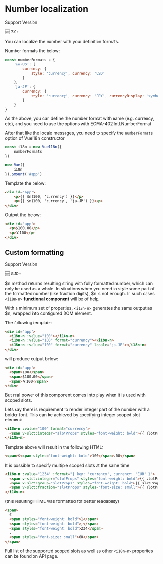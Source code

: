 # Number localization

Support Version

🆕 7.0+

You can localize the number with your definition formats.

Number formats the below:

```js
const numberFormats = {
    'en-US': {
        currency: {
            style: 'currency', currency: 'USD'
        }
    },
    'ja-JP': {
        currency: {
            style: 'currency', currency: 'JPY', currencyDisplay: 'symbol'
        }
    }
}
```

As the above, you can define the number format with name (e.g. currency, etc), and you need to use the options with ECMA-402 Intl.NumberFormat

After that like the locale messages, you need to specify the `numberFormats` option of VueI18n constructor:

```js
const i18n = new VueI18n({
    numberFormats
})

new Vue({
    i18n
}).$mount('#app')
```

Template the below:

```html
<div id="app">
    <p>{{ $n(100, 'currency') }}</p>
    <p>{{ $n(100, 'currency', 'ja-JP') }}</p>
</div>
```

Output the below:

```html
<div id="app">
  <p>$100.00</p>
  <p>￥100</p>
</div>
```

## Custom formatting

Support Version

🆕 8.10+

$n method returns resulting string with fully formatted number, which can only be used as a whole. In situations when you need to style some part of the formatted number (like fraction digits), $n is not enough. In such cases `<i18n-n>` **functional component** will be of help.

With a minimum set of properties, `<i18n-n>` generates the same output as $n, wrapped into configured DOM element.

The following template:

```html
<div id="app">
  <i18n-n :value="100"></i18n-n>
  <i18n-n :value="100" format="currency"></i18n-n>
  <i18n-n :value="100" format="currency" locale="ja-JP"></i18n-n>
</div>
```

will produce output below:

```html
<div id="app">
  <span>100</span>
  <span>$100.00</span>
  <span>￥100</span>
</div>
```

But real power of this component comes into play when it is used with scoped slots.

Lets say there is requirement to render integer part of the number with a bolder font. This can be achieved by specifying integer scoped slot element:

```html
<i18n-n :value="100" format="currency">
  <span v-slot:integer="slotProps" styles="font-weight: bold">{{ slotProps.integer }}</span>
</i18n-n>
```

Template above will result in the following HTML:

```html
<span>$<span styles="font-weight: bold">100</span>.00</span>
```

It is possible to specify multiple scoped slots at the same time:

```html
<i18n-n :value="1234" :format="{ key: 'currency', currency: 'EUR' }">
  <span v-slot:integer="slotProps" styles="font-weight: bold">{{ slotProps.integer }}</span>
  <span v-slot:group="slotProps" styles="font-weight: bold">{{ slotProps.group }}</span>
  <span v-slot:fraction="slotProps" styles="font-size: small">{{ slotProps.fraction }}</span>
</i18n-n>
```

(this resulting HTML was formatted for better readability)

```html
<span>
  €
  <span styles="font-weight: bold">1</span>
  <span styles="font-weight: bold">,</span>
  <span styles="font-weight: bold">234</span>
  .
  <span styles="font-size: small">00</span>
</span>
```

Full list of the supported scoped slots as well as other `<i18n-n>` properties can be found on API page.
